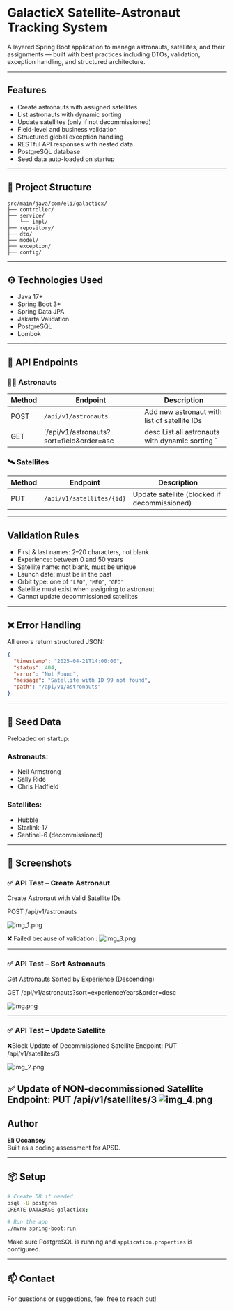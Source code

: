#  GalacticX Satellite-Astronaut Tracking System

A layered Spring Boot application to manage astronauts, satellites, and their assignments — built with best practices including DTOs, validation, exception handling, and structured architecture.

---

## Features

- Create astronauts with assigned satellites
- List astronauts with dynamic sorting
- Update satellites (only if not decommissioned)
- Field-level and business validation
- Structured global exception handling
- RESTful API responses with nested data
- PostgreSQL database
- Seed data auto-loaded on startup

---

## 📂 Project Structure

```
src/main/java/com/eli/galacticx/
├── controller/
├── service/
│   └── impl/
├── repository/
├── dto/
├── model/
├── exception/
├── config/
```

---

## ⚙️ Technologies Used

- Java 17+
- Spring Boot 3+
- Spring Data JPA
- Jakarta Validation
- PostgreSQL
- Lombok

---

## 📄 API Endpoints

### 🧑‍🚀 Astronauts

| Method | Endpoint                          | Description                                  |
|--------|-----------------------------------|----------------------------------------------|
| POST   | `/api/v1/astronauts`              | Add new astronaut with list of satellite IDs |
| GET    | `/api/v1/astronauts?sort=field&order=asc| desc  List all astronauts with dynamic sorting `                                      | |

### 🛰️ Satellites

| Method | Endpoint                | Description                                   |
|--------|-------------------------|-----------------------------------------------|
| PUT    | `/api/v1/satellites/{id}` | Update satellite (blocked if decommissioned) |

---

##  Validation Rules

- First & last names: 2–20 characters, not blank
- Experience: between 0 and 50 years
- Satellite name: not blank, must be unique
- Launch date: must be in the past
- Orbit type: one of `"LEO"`, `"MEO"`, `"GEO"`
- Satellite must exist when assigning to astronaut
- Cannot update decommissioned satellites

---

## ❌ Error Handling

All errors return structured JSON:

```json
{
  "timestamp": "2025-04-21T14:00:00",
  "status": 404,
  "error": "Not Found",
  "message": "Satellite with ID 99 not found",
  "path": "/api/v1/astronauts"
}
```

---

## 🧪 Seed Data

Preloaded on startup:

### Astronauts:
- Neil Armstrong
- Sally Ride
- Chris Hadfield

### Satellites:
- Hubble
- Starlink-17
- Sentinel-6 (decommissioned)

---

## 📸 Screenshots

### ✅ API Test – Create Astronaut
Create Astronaut with Valid Satellite IDs

POST /api/v1/astronauts

![img_1.png](img_1.png)


❌ Failed because of validation :
![img_3.png](img_3.png)

---

### ✅ API Test – Sort Astronauts
Get Astronauts Sorted by Experience (Descending)

GET /api/v1/astronauts?sort=experienceYears&order=desc

![img.png](img.png)

---

### ✅ API Test – Update Satellite

❌Block Update of Decommissioned Satellite
Endpoint:
PUT /api/v1/satellites/3

![img_2.png](img_2.png)

✅ Update of NON-decommissioned Satellite
Endpoint:
PUT /api/v1/satellites/3
![img_4.png](img_4.png)
---

## Author

**Eli Occansey**  
Built as a coding assessment for APSD.

---

## 📦 Setup

```bash
# Create DB if needed
psql -U postgres
CREATE DATABASE galacticx;

# Run the app
./mvnw spring-boot:run
```

Make sure PostgreSQL is running and `application.properties` is configured.

---

## 📫 Contact

For questions or suggestions, feel free to reach out!